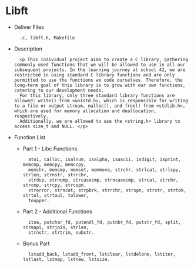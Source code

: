 # Libft

- Deliver Files

        .c, libft.h, Makefile


- Description

        <p This individual project aims to create a C library, gathering commonly used functions that we will be allowed to use in all our subsequent projects. In the learning journey at school 42, we are restricted in using standard C library functions and are only permitted to use the functions we code ourselves. Therefore, the long-term goal of this library is to grow with our own functions, catering to our development needs.
        For this library, only three standard library functions are allowed: write() from <unistd.h>, which is responsible for writing to a file or output stream, malloc(), and free() from <stdlib.h>, which are used for memory allocation and deallocation, respectively.
        Additionally, we are allowed to use the <string.h> library to access size_t and NULL. </p>


- Function List

    - Part 1 - Libc Functions 

            atoi, calloc, isalnum, isalpha, isascii, isdigit, isprint, memcmp, memcpy, memccpy, 
            memchr, memcmp, memset, memmove, strchr, strlcat, strlcpy, strlen, strnstr, strrchr,
            strdup, strncmp, strcasecmp, strncasecmp, strcat, strchr, strcmp, strcpy, strcspn,
            strerror, strncat, strpbrk, strrchr, strspn, strstr, strtok, strtol, strtoul, tolower, 
            toupper.


    - Part 2 - Additional Functions  

            itoa, putchar_fd, putendl_fd, putnbr_fd, putstr_fd, split, strmapi, strjoin, strlen, 
            strnstr, strtrim, substr.


    - Bonus Part

            lstadd_back, lstadd_front, lstclear, lstdelone, lstiter, lstlast, lstmap, lstnew, lstsize. 







